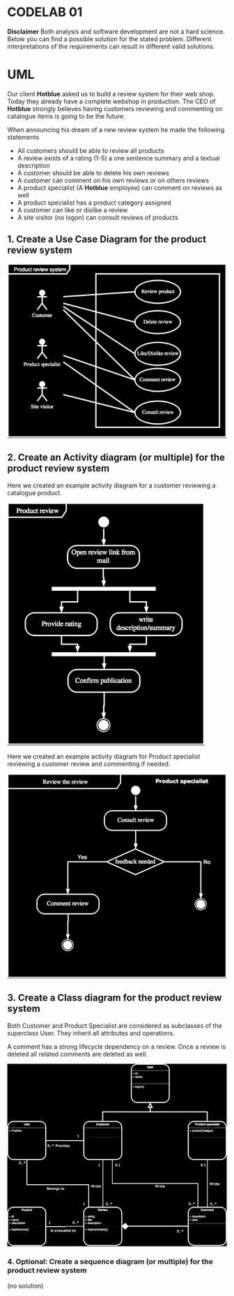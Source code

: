 # CODELAB 01

**Disclaimer**
Both analysis and software development are not a hard science. 
Below you can find a possible solution for the stated problem.
Different interpretations of the requirements can result in different valid solutions. 

# UML

Our client **Hotblue** asked us to build a review system for their web shop. Today they already have a complete webshop in production.
The CEO of **Hotblue** strongly believes having customers reviewing and commenting on catalogue items is going to be the future.

When announcing his dream of a new review system he made the following statements

- All customers should be able to review all products
- A review exists of a rating (1-5) a one sentence summary and a textual description
- A customer should be able to delete his own reviews
- A customer can comment on his own reviews or on others reviews
- A product specialist (A **Hotblue** employee) can comment on reviews as well
- A product specialist has a product category assigned
- A customer can like or dislike a review
- A site visitor (no logon) can consult reviews of products

## 1. Create a Use Case Diagram for the product review system

![Use Case Diagram](Use_case_diagram_review_system.png)

## 2. Create an  Activity diagram (or multiple) for the product review system

Here we created an example activity diagram for a customer reviewing a catalogue product.

![Activity Diagram product review](Activity_diagram_product_review_review_system.png)

Here we created an example activity diagram for Product specialist reviewing a customer review and commenting if needed.

![Activity Diagram review the review](Activity_diagram_review_review_system.png)

## 3. Create a Class diagram for the product review system

Both Customer and Product Specialist are considered as subclasses of the superclass User. They inherit all attributes and operations.

A comment has a strong lifecycle dependency on a review. Once a review is deleted all related comments are deleted as well.  
  
![Class Diagram](Class_diagram_review_system.png)

### 4. Optional: Create a sequence diagram (or multiple) for the product review system

(no solution)
